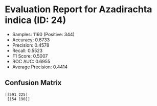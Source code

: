 # Evaluation Report for Azadirachta indica (ID: 24)
- Samples: 1160 (Positive: 344)
- Accuracy: 0.6733
- Precision: 0.4578
- Recall: 0.5523
- F1 Score: 0.5007
- ROC AUC: 0.6955
- Average Precision: 0.4414

## Confusion Matrix
```
[[591 225]
 [154 190]]
```
